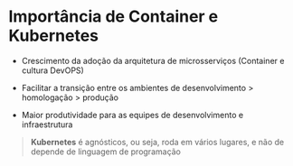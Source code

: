 # Importância de Container e Kubernetes

* Crescimento da adoção da arquitetura de microsserviços (Container e cultura DevOPS)

* Facilitar a transição entre os ambientes de desenvolvimento > homologação > produção 

* Maior produtividade para as equipes de desenvolvimento e infraestrutura

> **Kubernetes** é agnósticos, ou seja, roda em vários lugares, e não de depende de linguagem de programação
